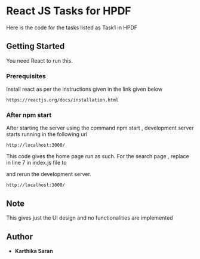 # React JS Tasks for HPDF 

Here is the code for the tasks listed as Task1 in HPDF

## Getting Started

You need React to run this.

### Prerequisites

Install react as per the instructions given in the link given below

```
https://reactjs.org/docs/installation.html
```

### After npm start

After starting the server using the command npm start , development server starts running in the following url



```
http://localhost:3000/
```
This code gives the home page run as such. For the search page , replace <App/> in line 7 in index.js file to <Search/> and rerun the development server.

```
http://localhost:3000/
```



## Note

This gives just the UI design and no functionalities are implemented


## Author
* **Karthika Saran**
